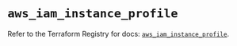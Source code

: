 # `aws_iam_instance_profile`

Refer to the Terraform Registry for docs: [`aws_iam_instance_profile`](https://registry.terraform.io/providers/hashicorp/aws/6.5.0/docs/resources/iam_instance_profile).
